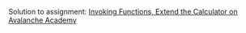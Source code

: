 Solution to assignment: [Invoking Functions, Extend the Calculator on Avalanche Academy](https://academy.avax.network/course/interchain-messaging/06-invoking-functions/07-extend-calculator)